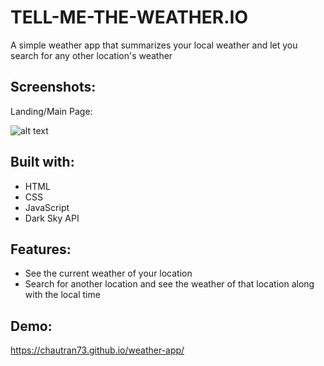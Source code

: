 # TELL-ME-THE-WEATHER.IO

A simple weather app that summarizes your local weather and let you search for any other location's weather

## Screenshots:
Landing/Main Page:

![alt text](https://i.postimg.cc/vHzcPJcw/weather-snapshot.png "Weather App front")

## Built with:
* HTML
* CSS
* JavaScript
* Dark Sky API

## Features:
* See the current weather of your location
* Search for another location and see the weather of that location
along with the local time

## Demo:
https://chautran73.github.io/weather-app/ 













